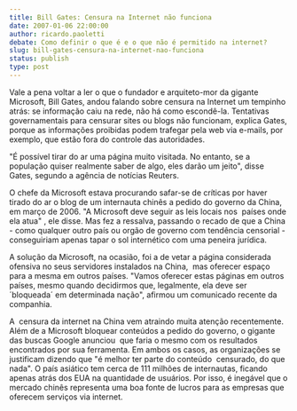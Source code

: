 ```yaml
---
title: Bill Gates: Censura na Internet não funciona
date: 2007-01-06 22:00:00
author: ricardo.paoletti
debate: Como definir o que é e o que não é permitido na internet?
slug: bill-gates-censura-na-internet-nao-funciona
status: publish 
type: post
---
```


Vale a pena voltar a ler o que o fundador e arquiteto-mor da gigante Microsoft, Bill Gates, andou falando sobre censura na Internet um tempinho atrás: se informação caiu na rede, não há como escondê-la. Tentativas governamentais para censurar sites ou blogs não funcionam, explica Gates, porque as informações proibidas podem trafegar pela web via e-mails, por exemplo, que estão fora do controle das autoridades.    
  
"É possível tirar do ar uma página muito visitada. No entanto, se a população quiser realmente saber de algo, eles darão um jeito", disse Gates, segundo a agência de notícias Reuters.  
  
O chefe da Microsoft estava procurando safar-se de críticas por haver tirado do ar o blog de um internauta chinês a pedido do governo da China, em março de 2006. "A Microsoft deve seguir as leis locais nos  países onde ela atua" , ele disse. Mas fez a ressalva, passando o recado de que a China - como qualquer outro país ou orgão de governo com tendência censorial - conseguiriam apenas tapar o sol internético com uma peneira jurídica.  
  
A solução da Microsoft, na ocasião, foi a de vetar a página considerada ofensiva no seus servidores instalados na China,  mas oferecer espaço para a mesma em outros países. "Vamos oferecer estas páginas em outros países, mesmo quando decidirmos que, legalmente, ela deve ser ´bloqueada´ em determinada nação", afirmou um comunicado recente da companhia.  
  
A  censura da internet na China vem atraindo muita atenção recentemente. Além de a Microsoft bloquear conteúdos a pedido do governo, o gigante das buscas Google anunciou  que faria o mesmo com os resultados  encontrados por sua ferramenta. Em ambos os casos, as organizações se justificam dizendo que "é melhor ter parte do conteúdo  censurado, do que nada". O país asiático tem cerca de 111 milhões de internautas, ficando apenas atrás dos EUA na quantidade de usuários. Por isso, é inegável que o mercado chinês representa uma boa fonte de lucros para as empresas que oferecem serviços via internet.     
